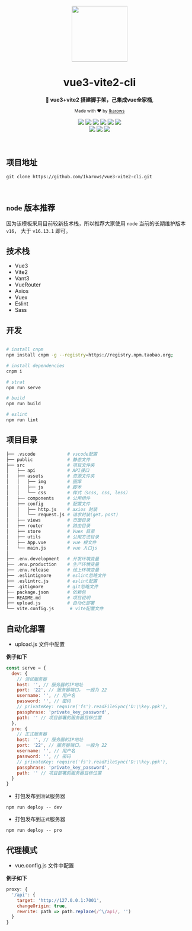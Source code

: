 <div align="center">
<p><img width="150" src="https://avatars0.githubusercontent.com/u/25151659?s=460&v=4"></p>

<h1>vue3-vite2-cli</h1>

<p>
   <strong>🚀 vue3+vite2 搭建脚手架，己集成vue全家桶</strong>,
</p>

<p>
  <sub>Made with ❤︎ by
    <a href="https://github.com/Ikarows">Ikarows</a>
  </sub>
</p>

<img src="https://shields.io/badge/node-%3E%3D%2016.0.0-brightgreen">
<img src="https://img.shields.io/badge/vue-3.2.35-brightgreen">
<img src="https://img.shields.io/badge/vite-2.9.9-brightgreen">
<img src="https://img.shields.io/badge/vant-3.4.9-brightgreen">
<img src="https://img.shields.io/badge/vueRouter-4.0.2-brightgreen">
<img src="https://img.shields.io/badge/axios-0.19.0-brightgreen">
<br />
<img src="https://img.shields.io/badge/vuex-4.0.2-brightgreen">
<img src="https://img.shields.io/badge/eslint-8.10.0-brightgreen">
<img src="https://img.shields.io/badge/sass-1.51.0-brightgreen">
</div>

<br>
<br>

## 项目地址

```shell
git clone https://github.com/Ikarows/vue3-vite2-cli.git
```

<br />

## `node` 版本推荐

因为该模板采用目前较新技术栈，所以推荐大家使用 `node` 当前的长期维护版本 `v16`， 大于 `v16.13.1` 即可。
<br />

## 技术栈

- Vue3
- Vite2
- Vant3
- VueRouter
- Axios
- Vuex
- Eslint
- Sass

## 开发

```bash

# install cnpm
npm install cnpm -g --registry=https://registry.npm.taobao.org;

# install dependencies
cnpm i

# strat
npm run serve

# build
npm run build

# eslint
npm run lint
```

## 项目目录

```bash
├── .vscode            # vscode配置
├── public             # 静态文件
├── src                # 项目文件夹
│   ├── api            # API接口
│   ├── assets         # 资源文件夹
│   │   ├── img        # 图库
│   │   ├── js         # 脚本
│   │   └── css        # 样式（scss, css, less）
│   ├── components     # 公用组件
│   ├── config         # 配置文件
│   │   ├── http.js    # axios 封装
│   │   └── request.js # 请求封装(get，post)
│   ├── views          # 页面目录
│   ├── router         # 路由目录
│   ├── store          # Vuex 目录
│   ├── utils          # 公用方法目录
│   ├── App.vue        # vue 根文件
│   └── main.js        # vue 入口js
│
├── .env.development   # 开发环境变量
├── .env.production    # 生产环境变量
├── .env.release       # 线上环境变量
├── .eslintignore      # eslint忽略文件
├── .eslintrc.js       # eslint配置
├── .gitignore         # git忽略文件
├── package.json       # 依赖包
├── README.md          # 项目说明
├── upload.js          # 自动化部署
└── vite.config.js      # vite配置文件
```

## 自动化部署

- upload.js 文件中配置

**例子如下**

```javascript
const serve = {
  dev: {
    // 测试服务器
    host: '', // 服务器的IP地址
    port: '22', // 服务器端口， 一般为 22
    username: '', // 用户名
    password: '', // 密码
    // privateKey: require('fs').readFileSync('D:\\key.ppk'),
    passphrase: 'private_key_password',
    path: '' // 项目部署的服务器目标位置
  },
  pro: {
    // 正式服务器
    host: '', // 服务器的IP地址
    port: '22', // 服务器端口， 一般为 22
    username: '', // 用户名
    password: '', // 密码
    // privateKey: require('fs').readFileSync('D:\\key.ppk'),
    passphrase: 'private_key_password',
    path: '' // 项目部署的服务器目标位置
  }
}
```

- 打包发布到`测试`服务器

```shell
npm run deploy -- dev
```

- 打包发布到`正式`服务器

```shell
npm run deploy -- pro
```

## 代理模式

- vue.config.js 文件中配置

**例子如下**

```javascript
proxy: {
  '/api': {
    target: 'http://127.0.0.1:7001',
    changeOrigin: true,
    rewrite: path => path.replace(/^\/api/, '')
  }
}
```
